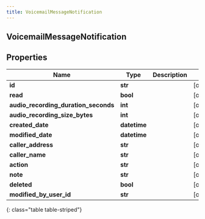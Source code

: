 ```yaml
---
title: VoicemailMessageNotification
---
```

## VoicemailMessageNotification

## Properties

|Name | Type | Description | Notes|
|------------ | ------------- | ------------- | -------------|
| **id** | **str** |  | [optional] |
| **read** | **bool** |  | [optional] |
| **audio_recording_duration_seconds** | **int** |  | [optional] |
| **audio_recording_size_bytes** | **int** |  | [optional] |
| **created_date** | **datetime** |  | [optional] |
| **modified_date** | **datetime** |  | [optional] |
| **caller_address** | **str** |  | [optional] |
| **caller_name** | **str** |  | [optional] |
| **action** | **str** |  | [optional] |
| **note** | **str** |  | [optional] |
| **deleted** | **bool** |  | [optional] |
| **modified_by_user_id** | **str** |  | [optional] |
{: class="table table-striped"}


